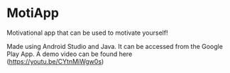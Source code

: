 # MotiApp
Motivational app that can be used to motivate yourself!

Made using Android Studio and Java. It can be accessed from the Google Play App. A demo video can be found here (https://youtu.be/CYtnMiWgw0s)
